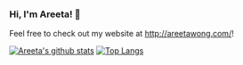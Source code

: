 ### Hi, I'm Areeta! 🤩

Feel free to check out my website at http://areetawong.com/!

[![Areeta's github stats](https://github-readme-stats.vercel.app/api?username=areeta&hide=stars&show_icons=true&count_private=true&title_color=898cae&icon_color=898cae)](https://github.com/anuraghazra/github-readme-stats)
[![Top Langs](https://github-readme-stats.vercel.app/api/top-langs/?username=areeta&layout=compact&title_color=898cae)](https://github.com/anuraghazra/github-readme-stats)

